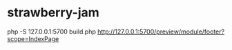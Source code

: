 # strawberry-jam

php -S 127.0.0.1:5700 build.php
http://127.0.0.1:5700/preview/module/footer?scope=IndexPage
